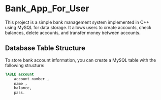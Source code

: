 # Bank_App_For_User
This project is a simple bank management system implemented in C++ using MySQL for data storage. It allows users to create accounts, check balances, delete accounts, and transfer money between accounts.

## Database Table Structure

To store bank account information, you can create a MySQL table with the following structure:

```sql
TABLE account 
    account_number ,
    name ,
    balance,
    pass.


